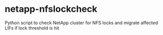# netapp-nfslockcheck
Python script to check NetApp cluster for NFS locks and migrate affected LIFs if lock threshold is hit

